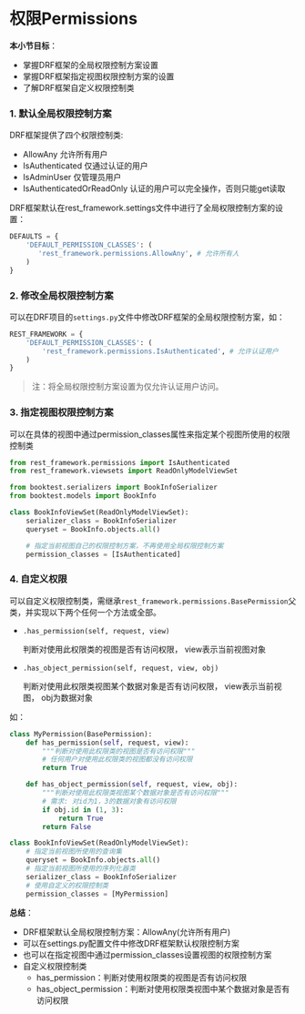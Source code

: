 # 权限Permissions

**本小节目标**：
* 掌握DRF框架的全局权限控制方案设置
* 掌握DRF框架指定视图权限控制方案的设置
* 了解DRF框架自定义权限控制类

### 1. 默认全局权限控制方案

DRF框架提供了四个权限控制类:
* AllowAny   允许所有用户
* IsAuthenticated   仅通过认证的用户
* IsAdminUser   仅管理员用户
* IsAuthenticatedOrReadOnly   认证的用户可以完全操作，否则只能get读取

DRF框架默认在rest_framework.settings文件中进行了全局权限控制方案的设置：
```python
DEFAULTS = {
    'DEFAULT_PERMISSION_CLASSES': (
       'rest_framework.permissions.AllowAny', # 允许所有人
    )
}
```

### 2. 修改全局权限控制方案

可以在DRF项目的`settings.py`文件中修改DRF框架的全局权限控制方案，如：
```python
REST_FRAMEWORK = {
    'DEFAULT_PERMISSION_CLASSES': (
        'rest_framework.permissions.IsAuthenticated', # 允许认证用户
    )
}
```
> 注：将全局权限控制方案设置为仅允许认证用户访问。

### 3. 指定视图权限控制方案

可以在具体的视图中通过permission_classes属性来指定某个视图所使用的权限控制类

```python
from rest_framework.permissions import IsAuthenticated
from rest_framework.viewsets import ReadOnlyModelViewSet

from booktest.serializers import BookInfoSerializer
from booktest.models import BookInfo

class BookInfoViewSet(ReadOnlyModelViewSet):
    serializer_class = BookInfoSerializer
    queryset = BookInfo.objects.all()

    # 指定当前视图自己的权限控制方案，不再使用全局权限控制方案
    permission_classes = [IsAuthenticated]
```

### 4. 自定义权限

可以自定义权限控制类，需继承`rest_framework.permissions.BasePermission`父类，并实现以下两个任何一个方法或全部。

- `.has_permission(self, request, view)`

    判断对使用此权限类的视图是否有访问权限， view表示当前视图对象

- `.has_object_permission(self, request, view, obj)`

    判断对使用此权限类视图某个数据对象是否有访问权限， view表示当前视图， obj为数据对象

如：

```python
class MyPermission(BasePermission):
    def has_permission(self, request, view):
        """判断对使用此权限类的视图是否有访问权限"""
        # 任何用户对使用此权限类的视图都没有访问权限
        return True

    def has_object_permission(self, request, view, obj):
        """判断对使用此权限类视图某个数据对象是否有访问权限"""
        # 需求: 对id为1，3的数据对象有访问权限
        if obj.id in (1, 3):
            return True
        return False

class BookInfoViewSet(ReadOnlyModelViewSet):
    # 指定当前视图所使用的查询集
    queryset = BookInfo.objects.all()
    # 指定当前视图所使用的序列化器类
    serializer_class = BookInfoSerializer
    # 使用自定义的权限控制类
    permission_classes = [MyPermission]
```

**总结**：
* DRF框架默认全局权限控制方案：AllowAny(允许所有用户)
* 可以在settings.py配置文件中修改DRF框架默认权限控制方案
* 也可以在指定视图中通过permission_classes设置视图的权限控制方案
* 自定义权限控制类
  * has_permission：判断对使用权限类的视图是否有访问权限
  * has_object_permission：判断对使用权限类视图中某个数据对象是否有访问权限
